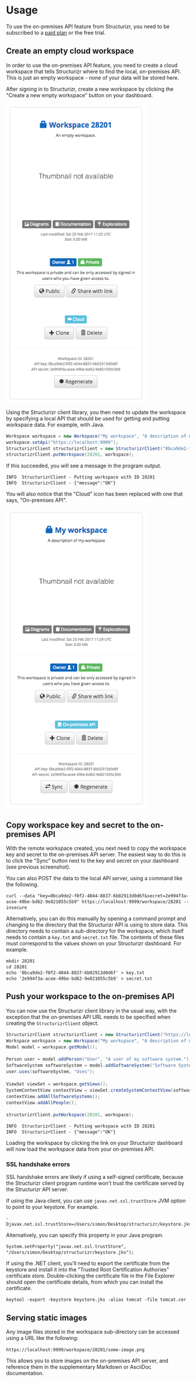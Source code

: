 # Usage

To use the on-premises API feature from Structurizr, you need to be subscribed to a [paid plan](https://structurizr.com/pricing) or the free trial.

## Create an empty cloud workspace

In order to use the on-premises API feature, you need to create a cloud workspace that tells Structurizr where to find the local, on-premises API.
This is just an empty workspace - none of your data will be stored here.

After signing in to Structurizr, create a new workspace by clicking the "Create a new empty workspace" button on your dashboard.

![An empty, cloud-based workspace](empty-workspace-1.png)

Using the Structurizr client library, you then need to update the workspace by specifying a local API that should be used for getting and putting workspace data. For example, with Java.

```java
Workspace workspace = new Workspace("My workspace", "A description of my workspace");
workspace.setApi("https://localhost:9999");
StructurizrClient structurizrClient = new StructurizrClient("0bca9de2-f0f2-4044-8837-6b02913d0d6f", "2e994f3a-acee-49be-bd62-9e821055c5b9");
structurizrClient.putWorkspace(28201, workspace);
```

If this succeeded, you will see a message in the program output.

```
INFO  StructurizrClient - Putting workspace with ID 28201
INFO  StructurizrClient - {"message":"OK"}
```

You will also notice that the "Cloud" icon has been replaced with one that says, "On-premises API". 

![An empty, on-premises workspace](empty-workspace-2.png)

## Copy workspace key and secret to the on-premises API

With the remote workspace created, you next need to copy the workspace key and secret to the on-premises API server.
The easiest way to do this is to click the "Sync" button next to the key and secret on your dashboard (see previous screenshot).

You can also POST the data to the local API server, using a command like the following.

```
curl --data "key=0bca9de2-f0f2-4044-8837-6b02913d0d6f&secret=2e994f3a-acee-49be-bd62-9e821055c5b9" https://localhost:9999/workspace/28201 --insecure
```

Alternatively, you can do this manually by opening a command prompt and changing to the directory that the Structurizr API is using to store data. This directory needs to contain a sub-directory for the workspace, which itself needs to contain a ```key.txt``` and ```secret.txt``` file.
The contents of these files must correspond to the values shown on your Structurizr dashboard. For example.

```
mkdir 28201
cd 28201
echo '0bca9de2-f0f2-4044-8837-6b02913d0d6f' > key.txt
echo '2e994f3a-acee-49be-bd62-9e821055c5b9' > secret.txt
```

## Push your workspace to the on-premises API

You can now use the Structurizr client library in the usual way, with the exception that the on-premises API URL needs to be specified when creating the ```StructurizrClient``` object.

```java
StructurizrClient structurizrClient = new StructurizrClient("https://localhost:9999", "0bca9de2-f0f2-4044-8837-6b02913d0d6f", "2e994f3a-acee-49be-bd62-9e821055c5b9");
Workspace workspace = new Workspace("My workspace", "A description of my workspace");
Model model = workspace.getModel();

Person user = model.addPerson("User", "A user of my software system.");
SoftwareSystem softwareSystem = model.addSoftwareSystem("Software System", "My software system.");
user.uses(softwareSystem, "Uses");

ViewSet viewSet = workspace.getViews();
SystemContextView contextView = viewSet.createSystemContextView(softwareSystem, "Context", "A description of this diagram.");
contextView.addAllSoftwareSystems();
contextView.addAllPeople();

structurizrClient.putWorkspace(28201, workspace);
```

```
INFO  StructurizrClient - Putting workspace with ID 28201
INFO  StructurizrClient - {"message":"OK"}
```

Loading the workspace by clicking the link on your Structurizr dashboard will now load the workspace data from your on-premises API.

### SSL handshake errors

SSL handshake errors are likely if using a self-signed certificate, because the Structurizr client program runtime won't trust the certificate served by the Structurizr API server.

If using the Java client, you can use ```javax.net.ssl.trustStore``` JVM option to point to your keystore. For example.

```
-Djavax.net.ssl.trustStore=/Users/simon/Desktop/structurizr/keystore.jks
```

Alternatively, you can specify this property in your Java program.

```
System.setProperty("javax.net.ssl.trustStore", "/Users/simon/Desktop/structurizr/keystore.jks");
```

If using the .NET client, you'll need to export the certificate from the keystore and install it into the "Trusted Root Certification Authories" certificate store. Double-clicking the certificate file in the File Explorer should open the certificate details, from which you can install the certificate.

```
keytool -export -keystore keystore.jks -alias tomcat -file tomcat.cer
```

## Serving static images

Any image files stored in the workspace sub-directory can be accessed using a URL like the following:

```https://localhost:9999/workspace/28201/some-image.png```

This allows you to store images on the on-premises API server, and reference them in the supplementary Markdown or AsciiDoc documentation.